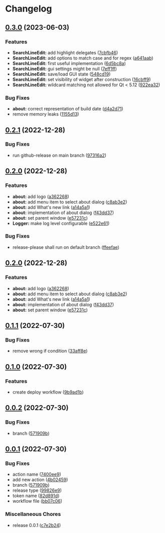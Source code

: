 # Changelog

## [0.3.0](https://github.com/mrpilot2/aide/compare/v0.2.1...v0.3.0) (2023-06-03)


### Features

* **SearchLineEdit:** add highlight delegates ([7cbfb46](https://github.com/mrpilot2/aide/commit/7cbfb4675a06b98b00a05f3cb1689eda0de2bf07))
* **SearchLineEdit:** add options to match case and for regex ([a641aab](https://github.com/mrpilot2/aide/commit/a641aabc08fc726b7284f00ed5431af20ff0b1b8))
* **SearchLineEdit:** first useful implementation ([6d5bc8a](https://github.com/mrpilot2/aide/commit/6d5bc8ab0f638bf35d00996009fa29855ce16713))
* **SearchLineEdit:** gui settings might be null ([7eff1ff](https://github.com/mrpilot2/aide/commit/7eff1ff426d9858f1ed4bfec47399d13b17113d4))
* **SearchLineEdit:** save/load GUI state ([548cd19](https://github.com/mrpilot2/aide/commit/548cd19ba97e6a7b0c05034bd9c5f15e7e340600))
* **SearchLineEdit:** set visibility of widget after construction ([16cbff9](https://github.com/mrpilot2/aide/commit/16cbff9ec5f6f5973f5e365120380854b6ffb2eb))
* **SearchLineEdit:** wildcard matching not allowed for Qt &lt; 5.12 ([922ea32](https://github.com/mrpilot2/aide/commit/922ea32884436277f7f6260bf9b768b16246c929))


### Bug Fixes

* **about:** correct representation of build date ([d4a2d71](https://github.com/mrpilot2/aide/commit/d4a2d71dbb33b90847f96a5c247452119e931294))
* remove memory leaks ([1155d13](https://github.com/mrpilot2/aide/commit/1155d137e6e94ea1bb18179e2ade6fe4253a4d8b))

## [0.2.1](https://github.com/mrpilot2/aide/compare/v0.2.0...v0.2.1) (2022-12-28)


### Bug Fixes

* run github-release on main branch ([97316a2](https://github.com/mrpilot2/aide/commit/97316a2d8972168faddf7408f11e0ae79c28952b))

## [0.2.0](https://github.com/mrpilot2/aide/compare/v0.1.1...v0.2.0) (2022-12-28)


### Features

* **about:** add logo ([a362268](https://github.com/mrpilot2/aide/commit/a3622687bf8c44319cccd07533bc3fe40b16df03))
* **about:** add menu item to select about dialog ([c8ab3e2](https://github.com/mrpilot2/aide/commit/c8ab3e24f61c00ba5c50b4e2ca881025f6c88b85))
* **about:** add What's new link ([a14a5a1](https://github.com/mrpilot2/aide/commit/a14a5a170dce9fb3ef976cd7d4454e059f9a2756))
* **about:** implementation of about dialog ([f43dd37](https://github.com/mrpilot2/aide/commit/f43dd3784bbd8d12e5f98b19b2f5cec689bfb517))
* **about:** set parent window ([e57231c](https://github.com/mrpilot2/aide/commit/e57231c82a22dcc0d4ace7873589d3e82d5aace0))
* **Logger:** make log level configurable ([e522e61](https://github.com/mrpilot2/aide/commit/e522e614eb68530ef1a7d45859dd0651e04cdf41))


### Bug Fixes

* release-please shall run on default branch ([ffeefae](https://github.com/mrpilot2/aide/commit/ffeefaebc25b7b4176eb1bded60a15f1ecc490be))

## [0.2.0](https://github.com/mrpilot2/aide/compare/v0.1.1...v0.2.0) (2022-12-28)


### Features

* **about:** add logo ([a362268](https://github.com/mrpilot2/aide/commit/a3622687bf8c44319cccd07533bc3fe40b16df03))
* **about:** add menu item to select about dialog ([c8ab3e2](https://github.com/mrpilot2/aide/commit/c8ab3e24f61c00ba5c50b4e2ca881025f6c88b85))
* **about:** add What's new link ([a14a5a1](https://github.com/mrpilot2/aide/commit/a14a5a170dce9fb3ef976cd7d4454e059f9a2756))
* **about:** implementation of about dialog ([f43dd37](https://github.com/mrpilot2/aide/commit/f43dd3784bbd8d12e5f98b19b2f5cec689bfb517))
* **about:** set parent window ([e57231c](https://github.com/mrpilot2/aide/commit/e57231c82a22dcc0d4ace7873589d3e82d5aace0))

## [0.1.1](https://github.com/mrpilot2/aide/compare/v0.1.0...v0.1.1) (2022-07-30)


### Bug Fixes

* remove wrong if condition ([33aff8e](https://github.com/mrpilot2/aide/commit/33aff8e74af9b663a9a2c118b0679ff652c556c5))

## [0.1.0](https://github.com/mrpilot2/aide/compare/v0.0.2...v0.1.0) (2022-07-30)


### Features

* create deploy workflow ([9b9ad1b](https://github.com/mrpilot2/aide/commit/9b9ad1bc6d5bf22576d5a7585a3f10610d57c749))

## [0.0.2](https://github.com/mrpilot2/aide/compare/v0.0.1...v0.0.2) (2022-07-30)


### Bug Fixes

* branch ([571909b](https://github.com/mrpilot2/aide/commit/571909b3cac70452a0e65bf0f155e03e6c17ac04))

## [0.0.1](https://github.com/mrpilot2/aide/compare/v0.0.0...v0.0.1) (2022-07-30)


### Bug Fixes

* action name ([7400ee9](https://github.com/mrpilot2/aide/commit/7400ee956609c6657c385f7900850e5c6e7ceecb))
* add new action ([4b02459](https://github.com/mrpilot2/aide/commit/4b0245927dca574f0ec8a52a1a61f788180a663b))
* branch ([571909b](https://github.com/mrpilot2/aide/commit/571909b3cac70452a0e65bf0f155e03e6c17ac04))
* release type ([99826e9](https://github.com/mrpilot2/aide/commit/99826e9e1361f99a51ff94c0e335d37cd8ed4224))
* token name ([82d891d](https://github.com/mrpilot2/aide/commit/82d891d824af42e14b480900f6867b1c9c95014e))
* workflow file ([bb07c06](https://github.com/mrpilot2/aide/commit/bb07c06212b63ed4074c598aa4438c7622c57c06))


### Miscellaneous Chores

* release 0.0.1 ([c7e2b24](https://github.com/mrpilot2/aide/commit/c7e2b240c05fa1de756a59e55e43e8f8bcdb115f))
